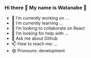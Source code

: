 ### Hi there 👋 My name is Watanabe :call_me_hand:
- 🔭 I’m currently working on ...
- 🌱 I’m currently learning ...
- 👯 I’m looking to collaborate on React
- 🤔 I’m looking for help with ...
- 💬 Ask me about Github
- 📫 How to reach me: ...
- 😄 Pronouns: development


<!--
**Maxmos1124/Maxmos1124** is a ✨ _special_ ✨ repository because its `README.md` (this file) appears on your GitHub profile.

Here are some ideas to get you started:

- 🔭 I’m currently working on ...
- 🌱 I’m currently learning ...
- 👯 I’m looking to collaborate on ...
- 🤔 I’m looking for help with ...
- 💬 Ask me about ...
- 📫 How to reach me: ...
- 😄 Pronouns: ...
- ⚡ Fun fact: ...
-->
